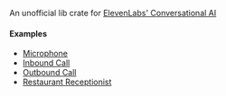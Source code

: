 An unofficial lib crate for [ElevenLabs' Conversational AI](https://elevenlabs.io/docs/conversational-ai/docs/introduction)

#### Examples

- [Microphone](https://github.com/rwxbytes/elevenlabs_rs/tree/master/examples/microphone/src/main.rs)
- [Inbound Call](https://github.com/rwxbytes/elevenlabs_rs/tree/master/examples/inbound_call/src/main.rs)
- [Outbound Call](https://github.com/rwxbytes/elevenlabs_rs/tree/master/examples/outbound_call/src/main.rs)
- [Restaurant Receptionist](https://github.com/rwxbytes/elevenlabs_rs/tree/master/examples/restaurant_receptionist/src/main.rs)

